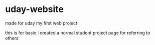 # uday-website
made for uday my first web project

this is for basic i created a normal student project page for referring to others
